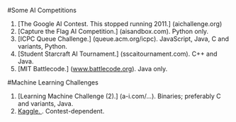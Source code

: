 #Some AI Competitions

1. [The Google AI Contest. This stopped running 2011.] (aichallenge.org)
2. [Capture the Flag AI Competition.] (aisandbox.com). Python only.
3. [ICPC Queue Challenge.] (queue.acm.org/icpc). JavaScript, Java, C and variants, Python.
4. [Student Starcraft AI Tournament.] (sscaitournament.com). C++ and Java.
5. [MIT Battlecode.] (www.battlecode.org). Java only.

#Machine Learning Challenges

1. [Learning Machine Challenge (2).] (a-i.com/...). Binaries; preferably C and variants, Java.
2. [Kaggle. ](kaggle.com). Contest-dependent.
